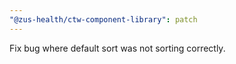 ```yaml
---
"@zus-health/ctw-component-library": patch
---
```


Fix bug where default sort was not sorting correctly.
